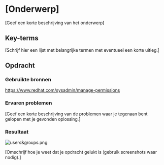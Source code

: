 # [Onderwerp]

[Geef een korte beschrijving van het onderwerp]

## Key-terms

[Schrijf hier een lijst met belangrijke termen met eventueel een korte uitleg.]

## Opdracht

### Gebruikte bronnen

https://www.redhat.com/sysadmin/manage-permissions

### Ervaren problemen

[Geef een korte beschrijving van de problemen waar je tegenaan bent gelopen met je gevonden oplossing.]

### Resultaat

![users&groups.png](C:\users&groups.png)

[Omschrijf hoe je weet dat je opdracht gelukt is (gebruik screenshots waar nodig).]
